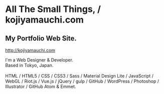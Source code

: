 # All The Small Things, / kojiyamauchi.com<br>

## My Portfolio Web Site.<br>

<http://kojiyamauchi.com>

I'm a Web Designer & Developer.<br>
Based in Tokyo, Japan.<br>
<br>
HTML / HTML5 / CSS / CSS3 / Sass / Material Design Lite / JavaScript / WebGL / Riot.js / Vue.js / jQuery / gulp / GitHub / WordPress / Photoshop / Illustrator / GitHub Atom & Emmet.
